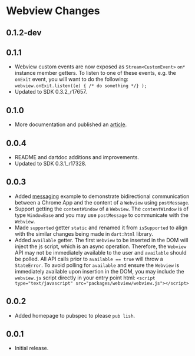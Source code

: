 # Webview Changes

## 0.1.2-dev

## 0.1.1

- Webview custom events are now exposed as `Stream<CustomEvent>` `on*` instance
member getters.  To listen to one of these events, e.g. the `onExit` event, you 
will want to do the following:
`webview.onExit.listen((e) { /* do something */} );`
- Updated to SDK 0.3.2_r17657.

## 0.1.0

- More documentation and published an [article][].

## 0.0.4

- README and dartdoc additions and improvements.
- Updated to SDK 0.3.1_r17328.

## 0.0.3

- Added [messaging][] example to demonstrate bidirectional communication between
a Chrome App and the content of a `Webview` using `postMessage`.
- Support getting the `contentWindow` of a `Webview`.  The `contentWindow` is
of type `WindowBase` and you may use `postMessage` to communicate with the
`Webview`.
- Made `supported` getter `static` and renamed it from `isSupported` to align
with the similar changes being made in `dart:html` library.
- Added `available` getter.  The first `Webview` to be inserted in the DOM will
inject the js script, which is an async operation.  Therefore, the `Webview` API
may not be immediately available to the user and `available` should be polled.
All API calls prior to `available == true` will throw a `StateError`.  To avoid
polling for `available` and ensure the `Webview` is immediately available upon
insertion in the DOM, you may include the `webview.js` script directly in your
entry point html:
`<script type="text/javascript" src="packages/webview/webview.js"></script>`

## 0.0.2

- Added homepage to pubspec to please `pub lish`.

## 0.0.1

- Initial release.

[article]: http://rmsmith.github.com/2013/01/25/webview.html
[messaging]: https://github.com/rmsmith/webview/tree/master/example/messaging
